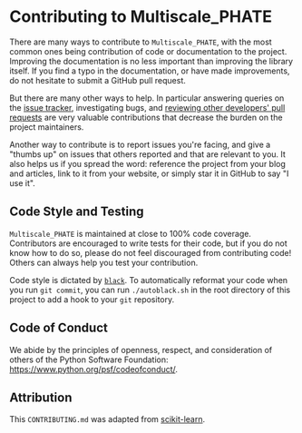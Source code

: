 
Contributing to Multiscale_PHATE
============================

There are many ways to contribute to `Multiscale_PHATE`, with the most common ones
being contribution of code or documentation to the project. Improving the
documentation is no less important than improving the library itself. If you
find a typo in the documentation, or have made improvements, do not hesitate to
submit a GitHub pull request.

But there are many other ways to help. In particular answering queries on the
[issue tracker](https://github.com/KrishnaswamyLab/Multiscale_PHATE/issues),
investigating bugs, and [reviewing other developers' pull
requests](https://github.com/KrishnaswamyLab/Multiscale_PHATE/pulls)
are very valuable contributions that decrease the burden on the project
maintainers.

Another way to contribute is to report issues you're facing, and give a "thumbs
up" on issues that others reported and that are relevant to you. It also helps
us if you spread the word: reference the project from your blog and articles,
link to it from your website, or simply star it in GitHub to say "I use it".

Code Style and Testing
----------------------

`Multiscale_PHATE` is maintained at close to 100% code coverage. Contributors are encouraged to write tests for their code, but if you do not know how to do so, please do not feel discouraged from contributing code! Others can always help you test your contribution.

Code style is dictated by [`black`](https://pypi.org/project/black/#installation-and-usage). To automatically reformat your code when you run `git commit`, you can run `./autoblack.sh` in the root directory of this project to add a hook to your `git` repository.

Code of Conduct
---------------

We abide by the principles of openness, respect, and consideration of others
of the Python Software Foundation: https://www.python.org/psf/codeofconduct/.

Attribution
---------------

This `CONTRIBUTING.md` was adapted from [scikit-learn](https://github.com/scikit-learn/scikit-learn/blob/master/CONTRIBUTING.md).
